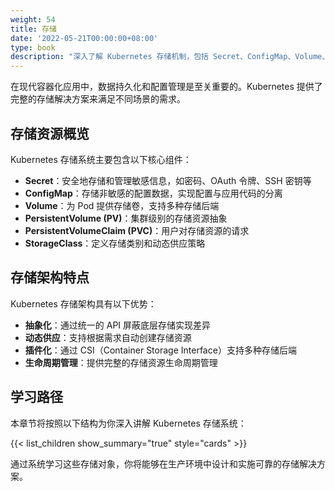 ```yaml
---
weight: 54
title: 存储
date: '2022-05-21T00:00:00+08:00'
type: book
description: "深入了解 Kubernetes 存储机制，包括 Secret、ConfigMap、Volume、PV、PVC、StorageClass 等核心存储对象的使用方法和最佳实践。"
---
```


在现代容器化应用中，数据持久化和配置管理是至关重要的。Kubernetes 提供了完整的存储解决方案来满足不同场景的需求。

## 存储资源概览

Kubernetes 存储系统主要包含以下核心组件：

- **Secret**：安全地存储和管理敏感信息，如密码、OAuth 令牌、SSH 密钥等
- **ConfigMap**：存储非敏感的配置数据，实现配置与应用代码的分离
- **Volume**：为 Pod 提供存储卷，支持多种存储后端
- **PersistentVolume (PV)**：集群级别的存储资源抽象
- **PersistentVolumeClaim (PVC)**：用户对存储资源的请求
- **StorageClass**：定义存储类别和动态供应策略

## 存储架构特点

Kubernetes 存储架构具有以下优势：

- **抽象化**：通过统一的 API 屏蔽底层存储实现差异
- **动态供应**：支持根据需求自动创建存储资源
- **插件化**：通过 CSI（Container Storage Interface）支持多种存储后端
- **生命周期管理**：提供完整的存储资源生命周期管理

## 学习路径

本章节将按照以下结构为你深入讲解 Kubernetes 存储系统：

{{< list_children show_summary="true" style="cards" >}}

通过系统学习这些存储对象，你将能够在生产环境中设计和实施可靠的存储解决方案。
